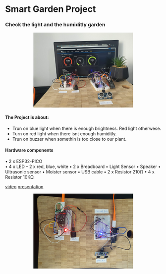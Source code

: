 # Smart Garden Project
### Check the light and the humiditly garden


<p align="center"><img src=media/pic2.jpg height="242"/></p>

#### The Project is about:
- Trun on blue light when there is enough brightness. Red light otherwese.
- Turn on red light when there isnt enough humiditly.
- Trun on buzzer when somethin is too close to our plant.

#### Hardware components
• 2 x ESP32-PICO<br>
• 4 x LED – 2 x red, blue, white
• 2 x Breadboard
• Light Sensor
• Speaker
• Ultrasonic sensor
• Moister sensor
• USB cable
• 2 x Resistor 210Ω
• 4 x Resistor 10KΩ


[video]("ttps://photos.app.goo.gl/gBPTGnfGFqJaRyms9)
[presentation](Smart%20Garden.pdf)



<p align="center"><img src=media/pic1.jpg height="242"/></p>
